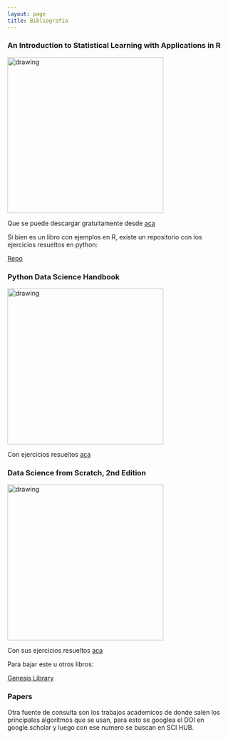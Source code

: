 ```yaml
---
layout: page
title: Bibliografia
---
```


### An Introduction to Statistical Learning with Applications in R



<img src="http://faculty.marshall.usc.edu/gareth-james/ISL/ISL%20Cover%202.jpg" alt="drawing" width="350"/>

Que se puede descargar gratuitamente desde [aca](http://faculty.marshall.usc.edu/gareth-james/ISL/)

Si bien es un libro con ejemplos en R, existe un repositorio con los ejercicios resueltos en python:

[Repo](https://github.com/JWarmenhoven/ISLR-python)


### Python Data Science Handbook


<img src="https://jakevdp.github.io/PythonDataScienceHandbook/figures/PDSH-cover.png" alt="drawing" width="350"/>

Con ejercicios resueltos [aca](https://github.com/jakevdp/PythonDataScienceHandbook)


### Data Science from Scratch, 2nd Edition


<img src="https://i.imgur.com/UMSKVmi.png" alt="drawing" width="350"/>

Con sus ejercicios resueltos [aca](https://github.com/joelgrus/data-science-from-scratch)


Para bajar este u otros libros:

[Genesis Library](https://libgen.lc/)

### Papers

Otra fuente de consulta son los trabajos academicos de donde salen los principales algoritmos que se usan, para esto se googlea el DOI en google.scholar y luego con ese numero se buscan en SCI HUB.
